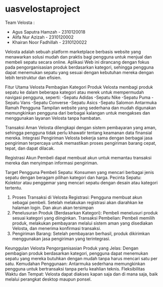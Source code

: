 ﻿# uasvelostaproject
Team Velosta :
- Agus Saputra Hamzah - 2310120018
- Alifa Nur Azizah - 2310120002
- Khairan Noor Fadhillah - 2310120022

Velosta adalah sebuah platform marketplace berbasis website yang menawarkan solusi mudah dan praktis bagi pengguna untuk menjual dan membeli sepatu secara online. Aplikasi Web ini dirancang dengan fokus pada pengorganisasian produk berdasarkan kategori, sehingga pengguna dapat menemukan sepatu yang sesuai dengan kebutuhan mereka dengan lebih terstruktur dan efisien.

Fitur Utama Velosta
Pembagian Kategori Produk Velosta membagi produk sepatu ke dalam beberapa kategori atau merek untuk mempermudah navigasi pengguna, seperti:
-Sepatu Adidas
-Sepatu Nike
-Sepatu Puma
-Sepatu Vans
-Sepatu Converse
-Sepatu Asics
-Sepatu Salomon
Antarmuka Ramah Pengguna Tampilan website yang sederhana dan mudah digunakan memungkinkan pengguna dari berbagai kalangan untuk mengakses dan menggunakan layanan Velosta tanpa hambatan.

Transaksi Aman Velosta dilengkapi dengan sistem pembayaran yang aman, sehingga pengguna tidak perlu khawatir tentang keamanan data finansial mereka.
Integrasi Pengiriman Velosta bekerja sama dengan berbagai jasa pengiriman terpercaya untuk memastikan proses pengiriman barang cepat, tepat, dan dapat dilacak.

Registrasi Akun
Pembeli dapat membuat akun untuk memantau transaksi mereka dan menyimpan informasi pengiriman.

Target Pengguna
Pembeli Sepatu: Konsumen yang mencari berbagai jenis sepatu dengan beragam pilihan kategori dan harga.
Pecinta Sepatu: Kolektor atau penggemar yang mencari sepatu dengan desain atau kategori tertentu.

1. Proses Transaksi di Velosta
Registrasi: Pengguna membuat akun sebagai pembeli. Setelah melakukan registrasi akan diarahkan ke halaman login. Dan akun akan tersimpan
2. Penelusuran Produk (Berdasarkan Kategori): Pembeli menelusuri produk sesuai kategori yang diinginkan.
Transaksi Pembelian: Pembeli memilih produk, melakukan pembayaran melalui sistem aman yang disediakan Velosta, dan menerima konfirmasi transaksi.
3. Pengiriman Barang: Setelah pembayaran berhasil, produk dikirimkan menggunakan jasa pengiriman yang terintegrasi.

Keunggulan Velosta
Pengorganisasian Produk yang Jelas: Dengan pembagian produk berdasarkan kategori, pengguna dapat menemukan sepatu yang mereka butuhkan dengan mudah tanpa harus mencari satu per satu.
Kemudahan Penggunaan: Antarmuka sederhana memungkinkan pengguna untuk bertransaksi tanpa perlu keahlian teknis.
Fleksibilitas Waktu dan Tempat: Velosta dapat diakses kapan saja dan di mana saja, baik melalui perangkat desktop maupun ponsel.
